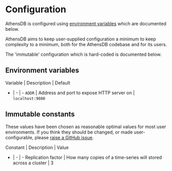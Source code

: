 # Configuration

AthensDB is configured using [environment variables][] which are documented below.

AthensDB aims to keep user-supplied configuration a minimum to keep complexity
to a minimum, both for the AthensDB codebase and for its users.

The 'immutable' configuration which is hard-coded is documented below.

[environment variables]: https://en.wikipedia.org/wiki/Environment_variable

## Environment variables

Variable | Description | Default
- | - | -
`ADDR` | Address and port to expose HTTP server on | `localhost:9080`

## Immutable constants

These values have been chosen as reasonable optimal values for most user
environments. If you think they should be changed, or made user-configurable,
please [raise a GitHub issue][].

Constant | Description | Value
- | - | -
Replication factor | How many copies of a time-series will stored across a cluster | 3

[raise a GitHub issue]: https://github.com/mattbostock/athensdb/issues/new
